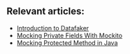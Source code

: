 ## Relevant articles:

- [Introduction to Datafaker](https://www.baeldung.com/java-datafaker)
- [Mocking Private Fields With Mockito](https://www.baeldung.com/java-mockito-private-fields)
- [Mocking Protected Method in Java](https://www.baeldung.com/java-mock-protected-method)
